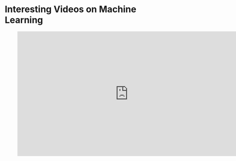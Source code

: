 # Interesting Videos on Machine Learning  




<figure class="video_container">
  <iframe width="700" height="394"  src="https://www.youtube.com/embed/aircAruvnKk" frameborder="0" allowfullscreen="true"> </iframe>
</figure>
